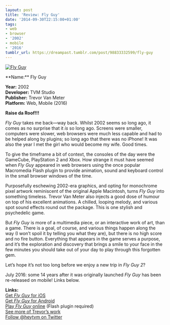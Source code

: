 ```yaml
---
layout: post
title: 'Review: Fly Guy'
date: '2014-09-30T22:15:00+01:00'
tags:
- web
- browser
- '2002'
- mobile
- '2016'
tumblr_url: https://dreampast.tumblr.com/post/98833332599/fly-guy
---
```

[![Fly Guy](https://64.media.tumblr.com/tumblr_lanbrgXWQe1qbfpni.png)](http://dreampast.tumblr.com/post/98833332599/fly-guy)  
<!-- more --> **Name:** Fly Guy  
**Year:** 2002  
**Developer:** TVM Studio  
**Publisher:** Trevor Van Meter  
**Platform:** Web, Mobile (2016)

**Raise da Roof!!!**

_Fly Guy_ takes me back—way back. Whilst 2002 seems so long ago, it comes as no surprise that it _is_ so long ago. Screens were smaller, computers were slower, web browsers were much less capable and had to be helped along by plugins; so long ago that there was no iPhone! It was also the year I met the girl who would become my wife. Good times.

To give the timeframe a bit of context, the consoles of the day were the GameCube, PlayStation 2 and Xbox. How strange it must have seemed when _Fly Guy_ appeared in web browsers using the once popular Macromedia Flash plugin to provide animation, sound and keyboard control in the small browser windows of the time.

Purposefully eschewing 2002-era graphics, and opting for monochrome pixel artwork reminiscent of the original Apple Macintosh, turns _Fly Guy_ into something timeless. Trevor Van Meter also injects a good dose of humour on top of his excellent animations. A chilled, looping melody, and various spot sound effects round out the package. This is one stylish and psychedelic game.

But _Fly Guy_ is more of a multimedia piece, or an interactive work of art, than a game. There is a goal, of course, and various things happen along the way (I won’t spoil it by telling you what they are), but there is no high score and no fire button. Everything that appears in the game serves a purpose, and it’s the exploration and discovery that brings a smile to your face in the few minutes you should take out of your day to play through this forgotten gem.

Let’s hope it’s not too long before we enjoy a new trip in _Fly Guy 2_?

July 2016: some 14 years after it was originally launched _Fly Guy_ has been re-released on mobile! Links below.

**Links:**  
[Get _Fly Guy_ for iOS](http://apple.co/2aPvN1N)  
[Get _Fly Guy_ for Android](https://play.google.com/store/apps/details?id=com.tvmstudio.flyguy)  
[Play _Fly Guy_ online](http://www.trevorvanmeter.com/flyguy/) (Flash plugin required)  
[See more of Trevor’s work](http://www.trevorvanmeter.com)  
[Follow @heytvm on Twitter](http://www.twitter.com/heytvm)


